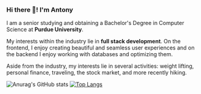 ### Hi there 👋! I'm Antony

I am a senior studying and obtaining a Bachelor's Degree in Computer Science at **Purdue University**.

My interests within the industry lie in **full stack development**. On the frontend, I enjoy creating beautiful and seamless user experiences and on the backend I enjoy working with databases and optimizing them.

Aside from the industry, my interests lie in several activities: weight lifting, personal finance, traveling, the stock market, and more recently hiking.

![Anurag's GitHub stats](https://github-readme-stats.vercel.app/api?username=niantony&show_icons=true&theme=tokyonight)
[![Top Langs](https://github-readme-stats.vercel.app/api/top-langs/?username=anuraghazra&layout=compact&theme=tokyonight)](https://github.com/anuraghazra/github-readme-stats)
